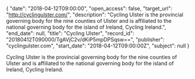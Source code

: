 {
  "date": "2018-04-12T09:00:00", 
  "open_access": false, 
  "target_url": "http://cyclingulster.com/", 
  "description": "Cycling Ulster is the provincial governing body for the nine counties of Ulster and is affiliated to the national governing body for the island of Ireland, Cycling Ireland.", 
  "end_date": null, 
  "title": "Cycling Ulster", 
  "record_id": "20180412T090000/TgAVjC2v/dKiP5mpDPSqsw==", 
  "publisher": "cyclingulster.com", 
  "start_date": "2018-04-12T09:00:00Z", 
  "subject": null
}

Cycling Ulster is the provincial governing body for the nine counties of Ulster and is affiliated to the national governing body for the island of Ireland, Cycling Ireland.